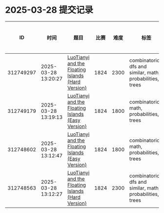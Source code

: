 # 2025-03-28 提交记录

 | ID | 时间 | 题目 | 比赛 | 难度 | 标签 | 结果 | 测试用例 | 运行时间 | 内存消耗 |
 |----|------|-----|-----|------|-----|------|---------|--------|----------|
 | 312749297 | 2025-03-28  13:20:27 | [LuoTianyi and the Floating Islands (Hard Version)](https://codeforces.com/problemset/problem/1824/B2) | 1824 | 2300 | combinatorics, dfs and similar, math, probabilities, trees | OK | 27 | 140ms | 13100KB |
 | 312749179 | 2025-03-28  13:19:13 | [LuoTianyi and the Floating Islands (Easy Version)](https://codeforces.com/problemset/problem/1824/B1) | 1824 | 1800 | combinatorics, math, probabilities, trees | OK | 26 | 155ms | 25500KB |
 | 312748602 | 2025-03-28  13:12:47 | [LuoTianyi and the Floating Islands (Easy Version)](https://codeforces.com/problemset/problem/1824/B1) | 1824 | 1800 | combinatorics, math, probabilities, trees | WRONG_ANSWER | 0 | 30ms | 0KB |
 | 312748563 | 2025-03-28  13:12:27 | [LuoTianyi and the Floating Islands (Hard Version)](https://codeforces.com/problemset/problem/1824/B2) | 1824 | 2300 | combinatorics, dfs and similar, math, probabilities, trees | WRONG_ANSWER | 0 | 15ms | 0KB |